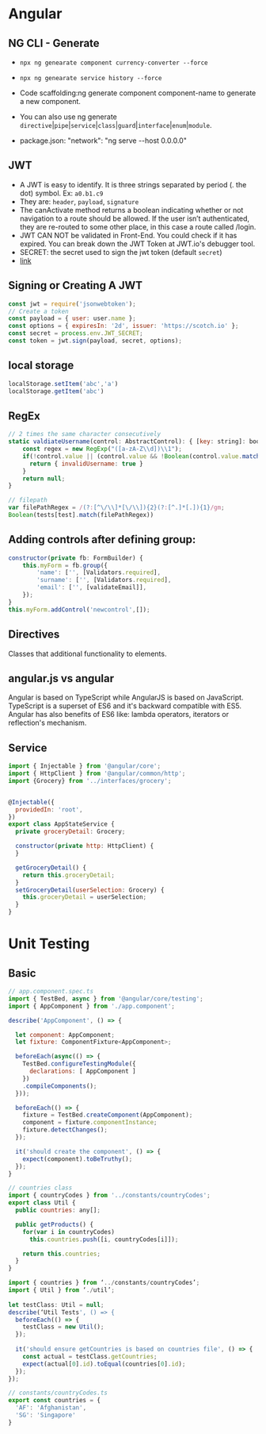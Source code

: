 
# Angular

## NG CLI - Generate
* `npx ng genearate component currency-converter --force`
* `npx ng genearate service history --force`

* Code scaffolding:ng generate component component-name to generate a new component. 
* You can also use ng generate `directive`|`pipe`|`service`|`class`|`guard`|`interface`|`enum`|`module`.
* package.json: "network": "ng serve --host 0.0.0.0"


## JWT
* A JWT is easy to identify. It is three strings separated by period (. the dot) symbol. Ex: `a0.b1.c9`
* They are: `header`, `payload`, `signature`
* The canActivate method returns a boolean indicating whether or not navigation to a route should be allowed. If the user isn’t authenticated, they are re-routed to some other place, in this case a route called /login.
* JWT CAN NOT be validated in Front-End. You could check if it has expired.
You can break down the JWT Token at JWT.io's debugger tool.
* SECRET: the secret used to sign the jwt token (default `secret`)
* [link](https://gist.github.com/hamzeen/824761ffe3c605fa3c7ee270d871dc51)

## Signing or Creating A JWT
```js
const jwt = require('jsonwebtoken');
// Create a token
const payload = { user: user.name };
const options = { expiresIn: '2d', issuer: 'https://scotch.io' };
const secret = process.env.JWT_SECRET;
const token = jwt.sign(payload, secret, options);
```
## local storage
```js
localStorage.setItem('abc','a')
localStorage.getItem('abc')
```

## RegEx

```js
// 2 times the same character consecutively
static valdiateUsername(control: AbstractControl): { [key: string]: boolean } | null {
    const regex = new RegExp("([a-zA-Z\\d])\\1");
    if(!control.value || (control.value && !Boolean(control.value.match(regex)))) {
      return { invalidUsername: true }
    }
    return null;
}
```

```js
// filepath
var filePathRegex = /(?:[^\/\\]*[\/\\]){2}(?:[^.]*[.]){1}/gm;
Boolean(tests[test].match(filePathRegex))
```


## Adding controls after defining group:
```js
constructor(private fb: FormBuilder) {
    this.myForm = fb.group({
        'name': ['', [Validators.required],
        'surname': ['', [Validators.required],
        'email': ['', [validateEmail]],
    });
}
this.myForm.addControl('newcontrol',[]);
```



## Directives
Classes that additional functionality to elements.

## angular.js vs angular
Angular is based on TypeScript while AngularJS is based on JavaScript.  
TypeScript is a superset of ES6 and it's backward compatible with ES5.  
Angular has also benefits of ES6 like: lambda operators, iterators or reflection's mechanism.

## Service
```javascript
import { Injectable } from '@angular/core';
import { HttpClient } from '@angular/common/http';
import {Grocery} from '../interfaces/grocery';


@Injectable({
  providedIn: 'root',
})
export class AppStateService {
  private groceryDetail: Grocery;

  constructor(private http: HttpClient) {
  }

  getGroceryDetail() {
    return this.groceryDetail;
  }
  setGroceryDetail(userSelection: Grocery) {
    this.groceryDetail = userSelection;
  }
}

```


# Unit Testing

## Basic
```js
// app.component.spec.ts
import { TestBed, async } from '@angular/core/testing';
import { AppComponent } from './app.component';

describe('AppComponent', () => {

  let component: AppComponent;
  let fixture: ComponentFixture<AppComponent>;

  beforeEach(async(() => {
    TestBed.configureTestingModule({
      declarations: [ AppComponent ]
    })
    .compileComponents();
  }));

  beforeEach(() => {
    fixture = TestBed.createComponent(AppComponent);
    component = fixture.componentInstance;
    fixture.detectChanges();
  });

  it('should create the component', () => {
    expect(component).toBeTruthy();
  });
}
```

```js
// countries class
import { countryCodes } from '../constants/countryCodes';
export class Util {
  public countries: any[];

  public getProducts() {
    for(var i in countryCodes)
      this.countries.push([i, countryCodes[i]]);

    return this.countries;
  }
}

import { countries } from ‘../constants/countryCodes’;
import { Util } from ‘./util’;
 
let testClass: Util = null;
describe(‘Util Tests', () => {
  beforeEach(() => {
    testClass = new Util();
  });
 
  it('should ensure getCountries is based on countries file', () => {
    const actual = testClass.getCountries;
    expect(actual[0].id).toEqual(countries[0].id);
  });
});

// constants/countryCodes.ts
export const countries = {
  'AF': 'Afghanistan',
  'SG': 'Singapore'
}
```
